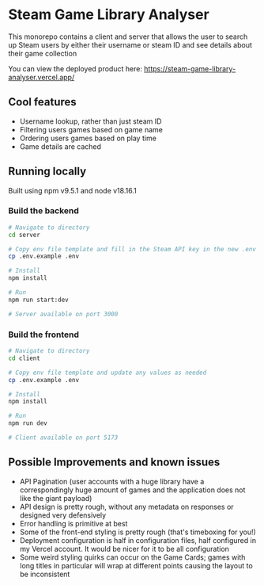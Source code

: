 # Steam Game Library Analyser

This monorepo contains a client and server that allows the user to search up Steam users by either their username or steam ID and see details about their game collection

You can view the deployed product here: https://steam-game-library-analyser.vercel.app/

## Cool features

- Username lookup, rather than just steam ID
- Filtering users games based on game name
- Ordering users games based on play time
- Game details are cached

## Running locally

Built using npm v9.5.1 and node v18.16.1

### Build the backend

```bash
# Navigate to directory
cd server

# Copy env file template and fill in the Steam API key in the new .env file
cp .env.example .env

# Install
npm install

# Run
npm run start:dev

# Server available on port 3000
```

### Build the frontend

```bash
# Navigate to directory
cd client

# Copy env file template and update any values as needed
cp .env.example .env

# Install
npm install

# Run
npm run dev

# Client available on port 5173
```

## Possible Improvements and known issues

- API Pagination (user accounts with a huge library have a correspondingly huge amount of games and the application does not like the giant payload)
- API design is pretty rough, without any metadata on responses or designed very defensively
- Error handling is primitive at best
- Some of the front-end styling is pretty rough (that's timeboxing for you!)
- Deployment configuration is half in configuration files, half configured in my Vercel account. It would be nicer for it to be all configuration
- Some weird styling quirks can occur on the Game Cards; games with long titles in particular will wrap at different points causing the layout to be inconsistent
